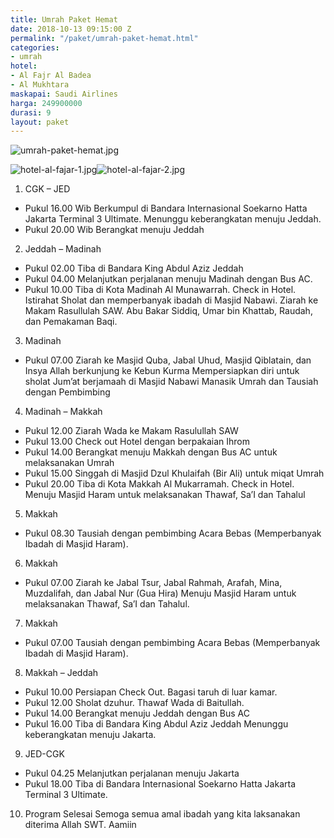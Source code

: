 ```yaml
---
title: Umrah Paket Hemat
date: 2018-10-13 09:15:00 Z
permalink: "/paket/umrah-paket-hemat.html"
categories:
- umrah
hotel:
- Al Fajr Al Badea
- Al Mukhtara
maskapai: Saudi Airlines
harga: 249900000
durasi: 9
layout: paket
---
```


![umrah-paket-hemat.jpg](/uploads/umrah-paket-hemat.jpg)

![hotel-al-fajar-1.jpg](/uploads/hotel-al-fajar-1.jpg)![hotel-al-fajar-2.jpg](/uploads/hotel-al-fajar-2.jpg)

1. CGK – JED
 * Pukul 16.00 Wib Berkumpul di Bandara Internasional Soekarno Hatta Jakarta Terminal 3 Ultimate. Menunggu keberangkatan menuju Jeddah.
 * Pukul 20.00 Wib Berangkat menuju Jeddah
2. Jeddah – Madinah
 * Pukul 02.00 Tiba di Bandara King Abdul Aziz Jeddah
 * Pukul 04.00 Melanjutkan perjalanan menuju Madinah dengan Bus AC.
 * Pukul 10.00 Tiba di Kota Madinah Al Munawarrah. Check in Hotel. Istirahat Sholat dan memperbanyak ibadah di Masjid Nabawi. Ziarah ke Makam Rasullulah SAW. Abu Bakar Siddiq,
Umar bin Khattab, Raudah, dan Pemakaman Baqi.
3. Madinah
 * Pukul 07.00 Ziarah ke Masjid Quba, Jabal Uhud, Masjid Qiblatain, dan Insya Allah berkunjung ke Kebun Kurma
Mempersiapkan diri untuk sholat Jum’at berjamaah di Masjid Nabawi Manasik Umrah dan Tausiah dengan Pembimbing
4. Madinah – Makkah
 * Pukul 12.00 Ziarah Wada ke Makam Rasulullah SAW
 * Pukul 13.00 Check out Hotel dengan berpakaian Ihrom
 * Pukul 14.00 Berangkat menuju Makkah dengan Bus AC untuk melaksanakan Umrah
 * Pukul 15.00 Singgah di Masjid Dzul Khulaifah (Bir Ali) untuk miqat Umrah
 * Pukul 20.00 Tiba di Kota Makkah Al Mukarramah. Check in Hotel. Menuju Masjid Haram untuk melaksanakan Thawaf, Sa’I dan Tahalul
5. Makkah
 * Pukul 08.30 Tausiah dengan pembimbing Acara Bebas (Memperbanyak Ibadah di Masjid Haram).
6. Makkah
 * Pukul 07.00 Ziarah ke Jabal Tsur, Jabal Rahmah, Arafah, Mina, Muzdalifah, dan Jabal Nur (Gua Hira) Menuju Masjid Haram untuk melaksanakan Thawaf, Sa’I dan Tahalul.
7. Makkah
 * Pukul 07.00 Tausiah dengan pembimbing Acara Bebas (Memperbanyak Ibadah di Masjid Haram).
8. Makkah – Jeddah
 * Pukul 10.00 Persiapan Check Out. Bagasi taruh di luar kamar.
 * Pukul 12.00 Sholat dzuhur. Thawaf Wada di Baitullah.
 * Pukul 14.00 Berangkat menuju Jeddah dengan Bus AC
 * Pukul 16.00 Tiba di Bandara King Abdul Aziz Jeddah
Menunggu keberangkatan menuju Jakarta.
9. JED-CGK
 * Pukul 04.25 Melanjutkan perjalanan menuju Jakarta
 * Pukul 18.00 Tiba di Bandara Internasional Soekarno Hatta Jakarta Terminal 3 Ultimate.
10. Program Selesai
Semoga semua amal ibadah yang kita laksanakan diterima Allah SWT. Aamiin